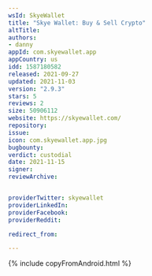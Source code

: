 ```yaml
---
wsId: SkyeWallet
title: "Skye Wallet: Buy & Sell Crypto"
altTitle:
authors:
- danny
appId: com.skyewallet.app
appCountry: us
idd: 1587180582
released: 2021-09-27
updated: 2021-11-03
version: "2.9.3"
stars: 5
reviews: 2
size: 50906112
website: https://skyewallet.com/
repository:
issue:
icon: com.skyewallet.app.jpg
bugbounty:
verdict: custodial
date: 2021-11-15
signer:
reviewArchive:


providerTwitter: skyewallet
providerLinkedIn:
providerFacebook:
providerReddit:

redirect_from:

---
```

{% include copyFromAndroid.html %}
